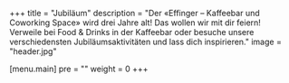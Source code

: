 +++
title = "Jubiläum"
description = "Der «Effinger – Kaffeebar und Coworking Space» wird drei Jahre alt! Das wollen wir mit dir feiern! Verweile bei Food & Drinks in der Kaffeebar oder besuche unsere verschiedensten Jubiläums­aktivitäten und lass dich inspirieren."
image = "header.jpg"

[menu.main]
pre = "<i style='color:#F6D84A' class='fa fa-birthday-cake'></i>"
weight = 0
+++
